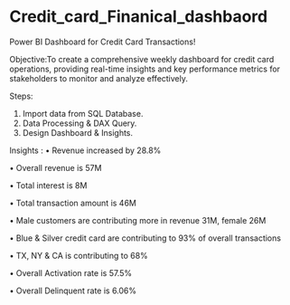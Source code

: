 # Credit_card_Finanical_dashbaord
Power BI Dashboard for Credit Card Transactions! 

Objective:To create a comprehensive weekly dashboard for credit card operations, providing real-time insights and key performance metrics for stakeholders to monitor and analyze effectively.

Steps:
1. Import data from SQL Database.
2. Data Processing & DAX Query.
3. Design Dashboard & Insights.

Insights :
•  Revenue increased by 28.8%

•  Overall revenue is 57M

•  Total interest is 8M

•  Total transaction amount is 46M

•  Male customers are contributing more in revenue 31M, female 26M

•  Blue & Silver credit card are contributing to 93% of overall transactions

•  TX, NY & CA is contributing to 68%

•  Overall Activation rate is 57.5%

•  Overall Delinquent rate is 6.06%

